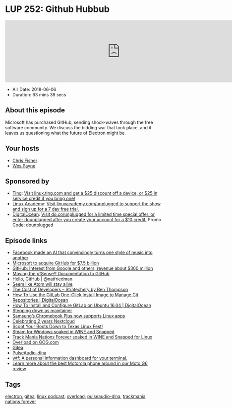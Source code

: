# LUP 252: Github Hubbub

<iframe src="https://player.fireside.fm/v2/RUkczH-V+oPqeJmLc?theme=dark" width="740" height="200" frameborder="0" scrolling="no"></iframe>

* Air Date: 2018-06-06
* Duration: 63 mins 39 secs

## About this episode

Microsoft has purchased GitHub, sending shock-waves through the free software community. We discuss the bidding war that took place, and it leaves us questioning what the future of Electron might be.

## Your hosts
* [Chris Fisher](https://linuxunplugged.com/hosts/chrislas)
* [Wes Payne](https://linuxunplugged.com/hosts/wes)

## Sponsored by

  * [Ting](http://linux.ting.com): [Visit linux.ting.com and get a $25 discount off a device, or $25 in service credit if you bring one!](http://linux.ting.com)
  * [Linux Academy](http://linuxacademy.com/unplugged): [Visit linuxacademy.com/unplugged to support the show and sign up for a 7 day free trial.](http://linuxacademy.com/unplugged)
  * [DigitalOcean](https://do.co/unplugged): [Visit do.co/unplugged for a limited time special offer, or enter dounplugged after you create your account for a $10 credit.](https://do.co/unplugged) Promo Code: dounplugged



## Episode links

  * [Facebook made an AI that convincingly turns one style of music into another](https://thenextweb.com/artificial-intelligence/2018/05/22/facebook-made-an-ai-that-convincingly-turns-one-style-of-music-into-another/ "Facebook made an AI that convincingly turns one style of music into another")
  * [Microsoft to acquire GitHub for $7.5 billion](https://news.microsoft.com/2018/06/04/microsoft-to-acquire-github-for-7-5-billion/ "Microsoft to acquire GitHub for $7.5 billion")
  * [GitHub: Interest from Google and others, revenue about $300 million](https://www.cnbc.com/2018/06/05/github-interest-from-google-and-others-revenue-about-300-million.html?__source=twitter%7Cmain "GitHub: Interest from Google and others, revenue about $300 million")
  * [Moving the pfSense® Documentation to GitHub](https://www.netgate.com/blog/moving-the-pfsense-documentation-to-github.html "Moving the pfSense® Documentation to GitHub")
  * [Hello, GitHub | @natfriedman](https://natfriedman.github.io/hello/ "Hello, GitHub | @natfriedman")
  * [Seem like Atom will stay alive](https://www.reddit.com/r/linux/comments/8ooz81/seem_like_atom_will_stay_alive/ "Seem like Atom will stay alive")
  * [The Cost of Developers – Stratechery by Ben Thompson](https://stratechery.com/2018/the-cost-of-developers/ "The Cost of Developers – Stratechery by Ben Thompson")
  * [How To Use the GitLab One-Click Install Image to Manage Git Repositories | DigitalOcean](https://www.digitalocean.com/community/tutorials/how-to-use-the-gitlab-one-click-install-image-to-manage-git-repositories "How To Use the GitLab One-Click Install Image to Manage Git Repositories | DigitalOcean")
  * [How To Install and Configure GitLab on Ubuntu 16.04 | DigitalOcean](https://www.digitalocean.com/community/tutorials/how-to-install-and-configure-gitlab-on-ubuntu-16-04 "How To Install and Configure GitLab on Ubuntu 16.04 | DigitalOcean")
  * [Stepping down as maintainer](https://mail.kde.org/pipermail/plasma-devel/2018-June/086117.html "Stepping down as maintainer")
  * [Samsung’s Chromebook Plus now supports Linux apps](https://www.theverge.com/circuitbreaker/2018/6/5/17428806/samsung-chromebook-plus-linux-app-support-beta-launched "Samsung’s Chromebook Plus now supports Linux apps")
  * [Celebrating 2 years Nextcloud](https://nextcloud.com/blog/celebrating-2-years-nextcloud/ "Celebrating 2 years Nextcloud")
  * [Scoot Your Boots Down to Texas Linux Fest!](https://linuxacademy.com/blog/linuxacademy-com/scoot-your-boots-down-to-texas-linux-fest/?utm_source=event&utm_medium=twitter&utm_campaign=txlf2018 "Scoot Your Boots Down to Texas Linux Fest!")
  * [Steam for Windows soaked in WINE and Snapped](https://github.com/snapcrafters/steamforwindows "Steam for Windows soaked in WINE and Snapped")
  * [Track Mania Nations Forever soaked in WINE and Snapped for Linux](https://github.com/snapcrafters/tmnationsforever "Track Mania Nations Forever soaked in WINE and Snapped for Linux")
  * [Overload on GOG.com](https://www.gog.com/game/overload "Overload on GOG.com")
  * [Gitea](https://gitea.io/en-US/ "Gitea")
  * [PulseAudio-dlna](https://github.com/masmu/pulseaudio-dlna "PulseAudio-dlna")
  * [wtf: A personal information dashboard for your terminal.](https://github.com/senorprogrammer/wtf "wtf: A personal information dashboard for your terminal.")
  * [Learn more about the best Motorola phone around in our Moto G6 review](https://ting.com/blog/moto-g6-review/ "Learn more about the best Motorola phone around in our Moto G6 review")



## Tags

[electron](https://linuxunplugged.com/tags/electron), [gitea](https://linuxunplugged.com/tags/gitea), [linux podcast](https://linuxunplugged.com/tags/linux%20podcast), [overload](https://linuxunplugged.com/tags/overload), [pulseaudio-dlna](https://linuxunplugged.com/tags/pulseaudio-dlna), [trackmania nations forever](https://linuxunplugged.com/tags/trackmania%20nations%20forever)